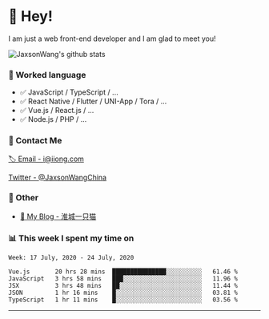 # 👋 Hey!

I am just a web front-end developer and I am glad to meet you!

![JaxsonWang's github stats](https://github-readme-stats.vercel.app/api?username=JaxsonWang&&show_icons=true&&title_color=1abc9c&&icon_color=1abc9c)


### 📝 Worked language

- ✅ JavaScript / TypeScript / ...
- ✅ React Native / Flutter / UNI-App / Tora / ...
- ✅ Vue.js / React.js / ...
- ✅ Node.js / PHP / ...

### 📮 Contact Me

[🏷 Email - i@iiong.com](mailto:i@iiong.com)

[Twitter - @JaxsonWangChina](https://twitter.com/JaxsonWangChina)

### 🤪 Other

- [📌 My Blog - 淮城一只猫](https://iiong.com)

### 📊 This week I spent my time on

<!--START_SECTION:waka-->
```text
Week: 17 July, 2020 - 24 July, 2020

Vue.js       20 hrs 28 mins  ███████████████░░░░░░░░░░   61.46 % 
JavaScript   3 hrs 58 mins   ███░░░░░░░░░░░░░░░░░░░░░░   11.96 % 
JSX          3 hrs 48 mins   ██░░░░░░░░░░░░░░░░░░░░░░░   11.44 % 
JSON         1 hr 16 mins    █░░░░░░░░░░░░░░░░░░░░░░░░   03.81 % 
TypeScript   1 hr 11 mins    █░░░░░░░░░░░░░░░░░░░░░░░░   03.56 %
```
<!--END_SECTION:waka-->

---
